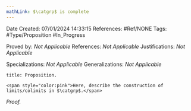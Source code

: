 ```yaml
---
mathLink: $\catgrp$ is complete
---
```


<div class="topSpace"></div>

Date Created: 07/01/2024 14:33:15
References: #Ref/NONE
Tags: #Type/Proposition #In_Progress

Proved by: <i>Not Applicable</i>
References: <i>Not Applicable</i>
Justifications: <i>Not Applicable</i>

Specializations: <i>Not Applicable</i>
Generalizations: <i>Not Applicable</i>

``` ad-Proposition
title: Proposition.

<span style="color:pink">Here, describe the construction of limits/colimits in $\catgrp$.</span>

```

<i>Proof.</i> 
